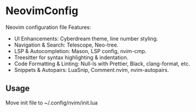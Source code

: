 # NeovimConfig
Neovim configuration file
Features:
- UI Enhancements: Cyberdream theme, line number styling.
- Navigation & Search: Telescope, Neo-tree.
- LSP & Autocompletion: Mason, LSP config, nvim-cmp.
- Treesitter for syntax highlighting & indentation.
- Code Formatting & Linting: Null-ls with Prettier, Black, clang-format, etc.
- Snippets & Autopairs: LuaSnip, Comment.nvim, nvim-autopairs.

## Usage
Move init file to ~/.config/nvim/init.lua
